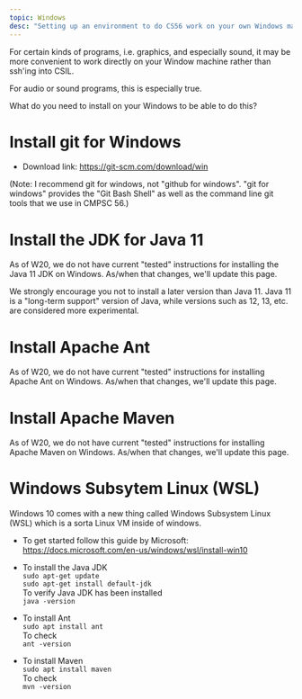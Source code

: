 ```yaml
---
topic: Windows
desc: "Setting up an environment to do CS56 work on your own Windows machine (not ssh'ing into CSIL)"
---
```


For certain kinds of programs, i.e. graphics, and especially sound, 
it may be more convenient to work directly on your Window machine rather than 
ssh'ing into CSIL.

For audio or sound programs, this is especially true.

What do you need to install on your Windows to be able to do this?

# Install git for Windows

* Download link: <https://git-scm.com/download/win>

(Note: I recommend git for windows, not "github for windows".  "git for windows" provides the "Git Bash Shell" as well as the command line git tools that we use in CMPSC 56.)

# Install the JDK for Java 11

As of W20, we do not have current "tested" instructions for installing the Java 11 JDK on Windows. As/when that changes, we'll update this page.

We strongly encourage you not to install a later version than Java 11.  Java 11 is a "long-term support" version of Java, while versions such as 12, 13, etc. are considered more experimental.

# Install Apache Ant

As of W20, we do not have current "tested" instructions for installing Apache Ant on Windows. As/when that changes, we'll update this page.

# Install Apache Maven

As of W20, we do not have current "tested" instructions for installing Apache Maven on Windows. As/when that changes, we'll update this page.

# Windows Subsytem Linux (WSL)
Windows 10 comes with a new thing called Windows Subsystem Linux (WSL) which is a sorta Linux VM inside of windows. 

* To get started follow this guide by Microsoft: https://docs.microsoft.com/en-us/windows/wsl/install-win10

* To install the Java JDK <br />
`sudo apt-get update` <br />
`sudo apt-get install default-jdk` <br />
 To verify Java JDK has been installed <br />
 `java -version`

* To install Ant <br />
`sudo apt install ant` <br />
To check  <br />
`ant -version`

* To install Maven<br />
`sudo apt install maven`<br />
To check <br />
`mvn -version`

